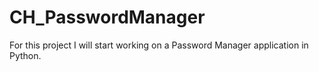 # CH_PasswordManager

For this project I will start working on a Password Manager application in Python.
